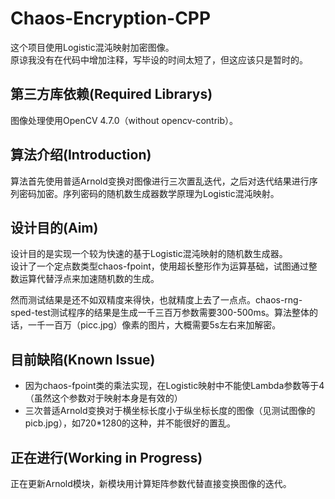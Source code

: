 # Chaos-Encryption-CPP

这个项目使用Logistic混沌映射加密图像。  
原谅我没有在代码中增加注释，写毕设的时间太短了，但这应该只是暂时的。  

## 第三方库依赖(Required Librarys)

图像处理使用OpenCV 4.7.0（without opencv-contrib）。

## 算法介绍(Introduction)

算法首先使用普适Arnold变换对图像进行三次置乱迭代，之后对迭代结果进行序列密码加密。序列密码的随机数生成器数学原理为Logistic混沌映射。  

## 设计目的(Aim)

设计目的是实现一个较为快速的基于Logistic混沌映射的随机数生成器。  
设计了一个定点数类型chaos-fpoint，使用超长整形作为运算基础，试图通过整数运算代替浮点来加速随机数的生成。  

然而测试结果是还不如双精度来得快，也就精度上去了一点点。chaos-rng-sped-test测试程序的结果是生成一千三百万参数需要300-500ms。算法整体的话，一千一百万（picc.jpg）像素的图片，大概需要5s左右来加解密。  

## 目前缺陷(Known Issue)

* 因为chaos-fpoint类的乘法实现，在Logistic映射中不能使Lambda参数等于4（虽然这个参数对于映射本身是有效的）  
* 三次普适Arnold变换对于横坐标长度小于纵坐标长度的图像（见测试图像的picb.jpg），如720*1280的这种，并不能很好的置乱。  

## 正在进行(Working in Progress)

正在更新Arnold模块，新模块用计算矩阵参数代替直接变换图像的迭代。